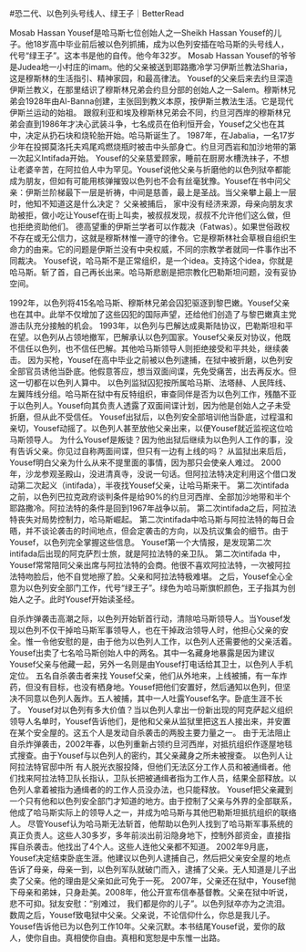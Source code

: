 #﻿恐二代、以色列头号线人、绿王子｜BetterRead

Mosab Hassan Yousef是哈马斯七位创始人之一Sheikh Hassan Yousef的儿子。他18岁高中毕业前后被以色列抓捕，成为以色列安插在哈马斯的头号线人，代号“绿王子”。这本书是他的自传。他今年32岁。 Mosab Hassan Yousef的爷爷是Judea地一小村庄的imam。他的父亲被送到耶路撒冷学习伊斯兰教法Sharia，这是穆斯林的生活指引、精神家园，和最高律法。 Yousef的父亲后来去约旦深造伊斯兰教义，在那里结识了穆斯林兄弟会约旦分部的创始人之一Salem。穆斯林兄弟会1928年由Al-Banna创建，主张回到教义本原，按伊斯兰教法生活。它是现代伊斯兰运动的始祖。 跟叙利亚和埃及穆斯林兄弟会不同，约旦河西岸的穆斯林兄弟会直到1986年才决心武装斗争，七名成员在伯利恒开会，Yousef之父也在其中，决定从扔石块和烧轮胎开始。哈马斯诞生了。 1987年，在Jabalia，一名17岁少年在投掷莫洛托夫鸡尾鸡燃烧瓶时被击中头部身亡。约旦河西岩和加沙地带的第一次起义Intifada开始。 Yousef的父亲慈爱顾家，睡前在厨房水槽洗祙子，不想让老婆辛苦，在阿拉伯人中为罕见。Yousef说他父亲与折磨他的以色列狱卒都能成为朋友，但如有可能用核弹摧毁以色列也不会有丝毫犹豫。Yousef在书中问父亲：伊斯兰阶梯最下一层是祈祷，中间是慈善，最上是圣战。当父亲攀上最上一层时，他知不知道这是什么决定？ 父亲被捕后， 家中没有经济来源，母亲向朋友求助被拒，做小吃让Yousef在街上叫卖，被叔叔发现，叔叔不允许他们这么做，但也拒绝资助他们。 德高望重的伊斯兰学者可以作裁决（Fatwas）。如果世俗政权不存在或无公信力，这就是穆斯林惟一遵守的律令。它是穆斯林社会草根自组织生命力的由来。它的问题是伊斯兰没有中央权威，不同的宗教学者就同一件事作出不同裁决。 Yousef说，哈马斯不是正常组织，是一个idea。支持这个idea，你就是哈马斯。斩了首，自己再长出来。哈马斯悲剧是把宗教化巴勒斯坦问题，没有妥协空间。

1992年，以色列将415名哈马斯、穆斯林兄弟会囚犯驱逐到黎巴嫩。Yousef父亲也在其中。此举不仅增加了这些囚犯的国际声望，还给他们创造了与黎巴嫩真主党游击队充分接触的机会。 1993年，以色列与巴解达成奥斯陆协议，巴勒斯坦和平在望。以色列从占领地撤军，巴解承认以色列国家。Yousef父亲反对协议，他既不信任以色列，也不信任巴解。其他哈马斯领导人则拒绝接受和平共处，继续袭击。 因为买枪，Yousef在高中毕业之前被以色列逮捕，在狱中被折磨，以色列安全部官员诱他当卧底。他假意答应，想当双面间谍，先免受痛苦，出去再反水。但这一切都在以色列人算中。 以色列监狱囚犯按所属哈马斯、法塔赫、人民阵线、左翼阵线分组。哈马斯在狱中有反特组织，审查同伴是否为以色列工作，残酷不亚于以色列人。Yousef向其负责人透露了双面间谍计划，因为他是创始人之子未受折磨，但从此不受信任。 Yousef出狱后，以色列安全部培训他当卧底，过程温和亲切，Yousef动摇了。以色列人甚至放他父亲出来，以便Yousef就近监视这位哈马斯领导人。 为什么Yousef是叛徒？因为他出狱后继续为以色列人工作的事，没有告诉父亲。你见过自称两面间谍，但只有一边有上线的吗？ 从监狱出来后后，Yousef明白父亲为什么从来不提里面的事情，因为那只会使亲人难过。 2000年，沙龙参观圣殿山，没进清真寺，没说一句话。但阿拉法特决定利用这个借口发动第二次起义（intifada），半夜找Yousef父亲，让哈马斯来干。 第二次intifada之前，以色列巴拉克政府谈判条件是给90%的约旦河西岸、全部加沙地带和半个耶路撒冷。阿拉法特的条件是回到1967年战争以前。 第二次intifada之后，阿拉法特丧失对局势控制力，哈马斯崛起。 第二次intifada中哈马斯与阿拉法特的每日会晤，并不谈论袭击的时间地点，但会定袭击的方向，以及抗议集会的细节。由于Yousef，以色列完全掌握这些信息。 Yousef第一个大情报，是发现第二次intifada后出现的阿克萨烈士旅，就是阿拉法特的亲卫队。 第二次intifada 中，Yousef常常陪同父亲出席与阿拉法特的会商。他很不喜欢阿拉法特，一次被阿拉法特吻脸后，他不自觉地擦了脸。父亲和阿拉法特极难堪。 之后，Yousef全心全意为以色列安全部门工作，代号“绿王子”。绿色为哈马斯旗帜颜色，王子指其为创始人之子。此时Yousef开始读圣经。

自杀炸弹袭击高潮之际，以色列开始斩首行动，清除哈马斯领导人。当Yousef发现以色列不仅干掉哈马斯军事领导人，也在干掉政治领导人时，他担心父亲的安全。惟一令他安慰的是，由于他为以色列人工作，以色列人还需要他的父亲活着。 Yousef出卖了七名哈马斯创始人中的两名。其中一名藏身地暴露是因为建议Yousef父亲与他藏一起，另外一名则是由Yousef打电话给其卫士，以色列人手机定位。 五名自杀袭击者来找 Yousef父亲，他们从外地来，上线被捕，有一车炸药，但没有目标，也没有栖身地。Yousef把他们安置好，然后通知以色列，但坚决不同意以色列人轰炸。五人被捕，其中一人吐露Yousef名字。卧底生涯不长了。 Yousef对以色列有多大价值？当以色列人拿出一份新出现的阿克萨起义组织领导人名单时，Yousef告诉他们，是他和父亲从监狱里把这五人接出来，并安置在某个安全屋的。这五个人是发动自杀袭击的两股主要力量之一。 由于无法阻止自杀炸弹袭击，2002年春，以色列重新占领约旦河西岸，对抵抗组织作逐屋地毯式搜查。由于Yousef与以色列人的密约，其父亲藏身之所未被搜查。 以色列人让阿拉法特官邸中所 有人脱光衣服投降，但他们无法区分工作人员和被通缉者。他们找来阿拉法特卫队长指认，卫队长把被通缉者指为工作人员，结果全部释放。以色列人拿着被指为通缉者的的工作人员没办法，也只能释放。 Yousef把父亲藏到一个只有他和以色列安全部门才知道的地方。由于控制了父亲与外界的全部联系，他成了哈马斯实际上的领导人之一，并成为哈马斯与其他巴勒斯坦抵抗组织的联络人。 尽管Yousef认为哈马斯无法斩首，他帮助以色列人找到了哈马斯军事系统的真正负责人。这些人30多岁，多年前淡出前沿隐身地下，控制外部资金，直接指挥自杀袭击。他找出了4个人。这些人连他父亲都不知道。 2002年9月底，Yousef决定结束卧底生涯。他建议以色列人逮捕自己，然后把父亲安全屋的地点告诉了母亲，母亲一到，以色列军队就破门而入，逮捕了父亲。无人知道是儿子出卖了父亲。他的理由是父亲如此可免于一死。 2007年，父亲还在狱中，Yousef抛下母亲和弟妹，只身赴美。2008年，他公开宣布信奉基督教。父亲在狱中听说，悲不可抑。狱友安慰：“别难过， 我们都是你的儿子”。以色列狱卒亦为之流泪。 数周之后，Yousef致电狱中父亲。父亲说，不论信仰什么，你总是我儿子。 Yousef告诉他已为以色列工作10年。父亲沉默。本书结尾Yousef说，爱你的敌人，使你自由。真相使你自由。真相和宽恕是中东惟一出路。

